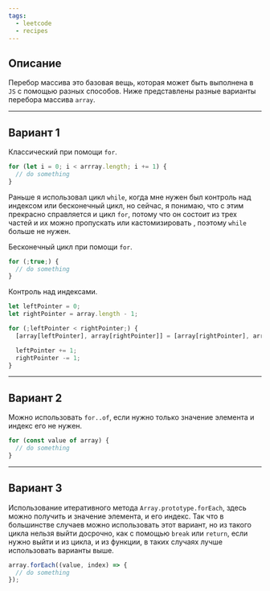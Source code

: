 ```yaml
---
tags:
  - leetcode
  - recipes
---
```

## Описание

Перебор массива это базовая вещь, которая может быть выполнена в `JS` с помощью разных способов. Ниже представлены разные варианты перебора массива `array`.

---
## Вариант 1

Классический при помощи `for`.

```typescript
for (let i = 0; i < arrray.length; i += 1) {
  // do something
}
```

Раньше я использовал цикл `while`, когда мне нужен был контроль над индексом или бесконечный цикл, но сейчас, я понимаю, что с этим прекрасно справляется и цикл `for`, потому что он состоит из трех частей и их можно пропускать или кастомизировать , поэтому `while` больше не нужен.

Бесконечный цикл при помощи `for`.

```typescript
for (;true;) {
  // do something
}
```

Контроль над индексами.

```typescript
let leftPointer = 0;
let rightPointer = array.length - 1;

for (;leftPointer < rightPointer;) {
  [array[leftPointer], array[rightPointer]] = [array[rightPointer], array[leftPointer]];

  leftPointer += 1;
  rightPointer -= 1;
}
```

---
## Вариант 2

Можно использовать `for..of`, если нужно только значение элемента и индекс его не нужен.

```typescript
for (const value of array) {
  // do something
}
```

---
## Вариант 3

Использование итеративного метода `Array.prototype.forEach`, здесь можно получить и значение элемента, и его индекс. Так что в большинстве случаев можно использовать этот вариант, но из такого цикла нельзя выйти досрочно, как с помощью `break` или `return`, если нужно выйти и из цикла, и из функции, в таких случаях лучше использовать варианты выше.

```typescript
array.forEach((value, index) => {
  // do something
});
```